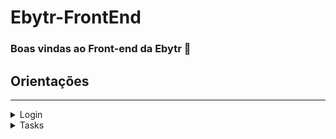 # Ebytr-FrontEnd

### Boas vindas ao Front-end da Ebytr 🚀

## Orientações
<hr>

<details>
  <summary>Login</summary></br>
    Ao entrar na página, será redirecionado a página de login, onde o usuário terá que entrar
    
- Quando entrar com um usuário que existe, será redirecionado para a página de Tasks, e o token retornado da API, ficará armazenado no "localStorage" na chave "tokenEbytr".

- Caso o usuário não exista ou, email ou senha estejam incorretas, será disparado a mensagem "Usuário ou senha incorretas"

- Caso a API esteja fora do ar, será disparado a mensagem "Erro do servidor, tente novamente mais tarde"
</details>

<details>
  <summary>Tasks</summary></br>
    Ao entrar na página, o usuário encontrará as tarefas pertencentes ao usuário
    
- O usuário pode ver e criar tarefas

- Caso o usuário tente entrar na página sem o token, ele será redirecionado para o login
</details>
